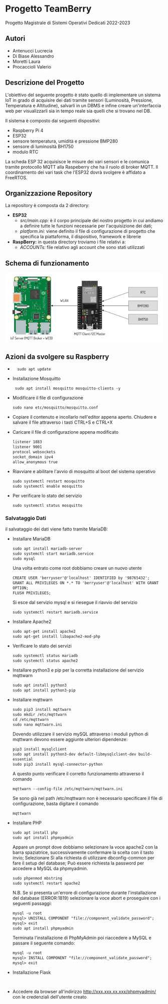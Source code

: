 # Progetto TeamBerry
Progetto Magistrale di Sistemi Operativi Dedicati 2022-2023

## Autori

- Antenucci Lucrecia
- Di Biase Alessandro
- Moretti Laura
- Procaccioli Valerio

## Descrizione del Progetto

L'obiettivo del seguente progetto è stato quello di implementare un sistema IoT in grado di acquisire dei dati tramite sensori (Luminosità, Pressione, Temperatura e Altitudine), salvarli in un DBMS e infine creare un'interfaccia web per visualizzarli sia in tempo reale sia quelli che si trovano nel DB.

Il sistema è composto dai seguenti dispositivi:
- Raspberry Pi 4
- ESP32
- sensore temperatura, umidità e pressione BMP280
- sensore di luminosità BH1750
- modulo RTC

La scheda ESP 32 acquisisce le misure dei vari sensori e le comunica tramite protocollo MQTT alla Raspeberry che ha il ruolo di broker MQTT. Il coordinamento dei vari task che l'ESP32 dovrà svolgere è affidato a FreeRTOS.

## Organizzazione Repository
La repository è composta da 2 directory:
- **ESP32**
  -  *src/main.cpp:* è il corpo principale del nostro progetto in cui andiamo a definire tutte le funzioni necessarie per l'acquisizione dei dati;
  -  *platform.ini:* viene definito il file di configurazione di progetto che specifica la piattaforma, il dispositivo, framework e librerie 
- **RaspBerry:** in questa directory troviamo i file relativi a:
  - *ACCOUNTs:* file relativo agli account che sono stati utilizzati
  


## Schema di funzionamento
![Schema di funzionamento](https://github.com/LucreziAntenucci98/Applicazione-IoT/blob/master/Schema%20rissuntivo.png)

## Azioni da svolgere su Raspberry 

- ```shell
    sudo apt update
    ```
 - Installazione Mosquitto
   ```shell
    sudo apt install mosquitto mosquitto-clients -y
    ```
   
 - Modificare il file dì configurazione
   ```shell
   sudo nano etc/mosquitto/mosquitto.conf
   ```
   
 - Copiare il contenuto e incollarlo nell'editor appena aperto. Chiudere e salvare il file attraverso i   tasti CTRL+S e CTRL+X
   
 - Caricare il file di configurazione appena modificato
   ```shell
   listener 1883
   listener 9001
   protocol websockets
   socket_domain ipv4
   allow_anonymous true
   ```
   
 - Riavviare e abilitare l'avvio di mosquitto al boot del sistema operativo
   ```shell
   sudo systemctl restart mosquitto
   sudo systemctl enable mosquitto
   ```
   
 - Per verificare lo stato del servizio
   ```shell
   sudo systemctl status mosquitto
   ```

 ### Salvataggio Dati
 il salvataggio dei dati viene fatto tramite MariaDB:
 
 - Installare MariaDB
   ```shell
   sudo apt install mariadb-server
   sudo systemctl start mariadb.service
   sudo mysql
   ```
   
   Una volta entrato come root dobbiamo creare un nuovo utente 
   ```shell
   CREATE USER 'berryuser'@'localhost' IDENTIFIED by '98765432';
   GRANT ALL PRIVILEGES ON *.* TO 'berryuser'@'localhost' WITH GRANT OPTION;
   FLUSH PRIVILEGES;
   ```
   
   Si esce dal servizio mysql e si riesegue il riavvio del servizio
   ```shell
   sudo systemctl restart mariadb.service
   ```
   
 - Installare Apache2
   ```shell
   sudo apt-get install apache2
   sudo apt-get install libapache2-mod-php
   ```
   
 - Verificare lo stato dei servizi
   ```shell
   sudo systemctl status mariadb
   sudo systemctl status apache2
   ```
   
 - Installare python3 e pip per la corretta installazione del servizio mqttwarn
   ```shell
   sudo apt install python3
   sudo apt install python3-pip
   ```
  
 - Installare mqttwarn
   ```shell
   sudo pip3 install mqttwarn
   sudo mkdir /etc/mqttwarn
   cd /etc/mqttwarn
   sudo nano mqttwarn.ini
   ```
   
   Dovendo utilizzare il servizio mySQL attraverso i moduli python di mqttwarn devono essere aggiunte ulteriori dipendenze:
    ```shell
    pip3 install mysqlclient
    sudo apt install python3-dev default-libmysqlclient-dev build-essential
    sudo pip3 install mysql-connector-python
    ```
   A questo punto verificare il corretto funzionamento attraverso il comando
    ```shell
    mqttwarn --config-file /etc/mqttwarn/mqttwarn.ini
    ```
   Se sono già nel path /etc/mqttwarn non è necessario specificare il file di configurazione, basta digitare il comando
    ```shell
    mqttwarn
    ```
     
 - Installare PHP
   ```shell
   sudo apt install php
   sudo apt install phpmyadmin
   ```
   Appare un prompt dove dobbiamo selezionare la voce apache2 con la barra spaziatrice, successivamente confermare la scelta con il tasto invio;
   Selezionare Sì alla richiesta di utilizzare dbconfig-common per fare il setup del database;
   Può essere richiesta la password per accedere a MySQL da phpmyadmin.
   ```shell
   sudo phpenmod mbstring
   sudo systemctl restart apache2
   ```
   N.B. Se si presenta un'errore di configurazione durante l'installazione del database (ERROR:1819) selezionare la voce abort e 
   proseguire con i seguenti passaggi:
    ```shell
    mysql -u root
    mysql> UNISTALL COMPONENT "file://component_validate_password";
    mysql> exit
    sudo apt install phpmyadmin 
    ```
   Terminata l'installazione di PhpMyAdmin poi riaccedere a MySQL e passare il seguente comando:
    ```shell
    mysql -u root
    mysql> INSTALL COMPONENT "file://component_validate_password";
    mysql> exit
    ```
- Installazione Flask
  ```shell
    
    ```
 - Accedere da browser all'indirizzo http://xxx.xxx.xx.xxx/phpmyadmin/ con le credenziali dell'utente creato

